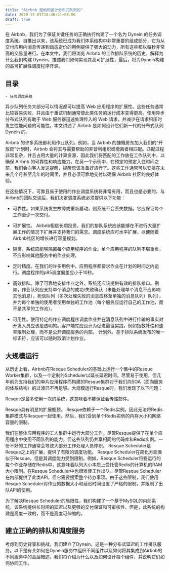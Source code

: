 ```yaml
---
title: "Airbnb 是如何设计分布式队列的"
date: 2020-11-01T18:46:41+08:00
draft: true
---
```


在 Airbnb，我们为了保证关键任务的正确执行构建了一个名为 Dynein 的任务调度系统。自推出以来，该系统已成为我们体系结构中非常重要的组成部分，它为从交付应用内消息传递到动态定价的用例提供了强大的动力，所有这些都以每秒非常高的交易量进行。在本文中，我们将浏览 Airbnb 的工作排队系统的历史，解释为什么我们构建 Dynein，描述我们如何实现其高可扩展性，最后，将为Dynein构建的高可扩展性调度程序开源。

<!--more-->

## 目录
    - 任务调度系统

异步队列任务大部分可以情况都可以提高 Web 应用程序的扩展性。这些任务通常比较容易失败，并且由于重试机制通常使此类任务的运行成本变得更高。使用异步分布式队列有助于 Web 服务器迅速处理传入的 Web 请求，并减少在请求积压时发生性能问题的可能性。本文讲述了 Airbnb 是如何设计它们新一代的分布式队列 Dynein 的。

Airbnb 的许多系统都利用作业队列。例如，当 Airbnb 的慷慨房东加入我们的“开放房”计划时，Airbnb 会将其与需要帮助的非营利组织或撤离者相匹配。匹配过程非常复杂，并且占用大量的计算资源，因此我们将匹配的工作放在工作队列中，以确保 Airbnb 的可靠性和响应能力。在另一个示例中，在预定的预定入住时间之前，我们会向客人发送提醒，提醒您该准备好旅行了。这些工作通常可以安排在未来几个月甚至几年的时间里，并且必须可靠地交付以确保 Airbnb 社区的良好体验。

在这些情况下，可靠且易于使用的作业调度系统将非常有用，而且也是必要的。与Airbnb的团队交谈后，我们决定调度系统必须提供以下功能：

- 可靠性。如果系统发生故障或重新启动，则系统不会丢失数据。它应保证每个工作至少一次交付。

- 可扩展性。 Airbnb相信长期投资，我们的排队系统应该能够在不进行大量扩展工作的情况下扩展并支持我们的需求。调度系统应可水平扩展，以便随着Airbnb社区的增长进行容量规划。

- 隔离。系统应能够隔离每个应用程序的作业。单个应用程序的队列不堪重负，不应影响其他服务中的作业处理。

- 定时精度。在我们的许多用例中，应用程序都要求作业在计划的时间之内运行。调度程序的p95调度偏差应小于10秒。

- 高效排队。除了可靠地安排作业之外，系统还应该提供有效的排队接口。例如，作业队列应支持单个消息的成功/失败确认（未能处理单个消息不应影响其他消息），死信队列（多次处理失败的消息应移至单独的消息队列）队列），并为每个单独的使用者使用单独的工作池（每个服务应运行自己的工作池，而不是共享的工作池）。

- 可用性。使用特定的作业调度程序调度作业并在消息队列中进行传输的事实对开发人员应该是透明的。客户端库应设计为促进最佳实践，例如指数补偿和速率限制处理，而不是公开调度服务的内部。
计划外。基于排队系统发布的唯一标识符，应该可以随时取消计划作业。

## 大规模运行

从历史上看，Airbnb在Resque Scheduler的基础上运行一个集中的Resque Worker集群，以及一个定制的Scheduler以延长延迟时间。尽管易于使用，但几年前为支持我们的单片应用程序而构建的Resque集群对于我们向SOA（面向服务的体系结构）的过渡已不再足够。大规模运行Resque时，我们发现了以下问题：

Resque是最多使用一次的系统，这意味着不能保证会传递邮件。

Resque具有明显的扩展瓶颈。 Resque依赖于一个Redis实例，因此无法将Redis集群模式与Resque一起使用。然后，我们受到单个Redis实例的内存大小和网络容量的限制。

我们在整体应用程序的工人集群中运行大部分工作。尽管Resque提供了在单个应用程序中使用不同队列的能力，但这些队列仍共享相同的代码库和Redis实例。一份不好的工作通常会导致大部分工作处理人员停职。
Resque Scheduler是Resque之上的扩展，提供了有限的调度功能。 Resque Scheduler在简化方面类似于Resque，但是其调度能力受到限制。例如，Resque Scheduler将要运行的每个作业存储在Redis中，这意味着队列大小本质上受托管Redis的计算机的RAM大小限制。在Resque Scheduler中也很难使工作出队。尽管Resque Scheduler在内部提供了此类API，但它需要搜索整个待办事项。由于这些限制，我们使用Resque Scheduler对作业的数据大小和延迟时间设置了严格的限制，并限制了出队API的使用。

为了解决Resque Scheduler的局限性，我们构建了一个基于MySQL的内部系统，该系统提供长时间的延迟以及更强的交付保证和可审核性。但是，此系统的构建是高度一致的，而不是高度可伸缩的。

## 建立正确的排队和调度服务

考虑到历史背景和挑战，我们建立了Dynein，这是一种分布式延迟的工作排队服务。以下是有关如何在Dynein服务中组织不同组件以及如何将其集成到Airbnb的不同服务中的高层概述。我们将介绍为什么以及如何设计每个组件，并说明它们如何协同工作。


